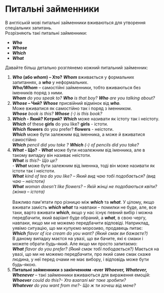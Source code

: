 # Питальні  займенники

В англіській мові питальні займенники вживаються для утворення спеціальних запитань.<br>
Розрізняють такі питальні займенники:

- <span class="p1"><b><i>Who</i></b></span>
- <span class="p1"><b><i>Whose</i></b></span>
- <span class="p1"><b><i>Which</i></b></span>
- <span class="p1"><b><i>What</i></b></span>

Давайте більш детально розглянемо кожний питальний займенник: <br>

<ol>
<span class="p1"><b><li><i>Who</i> (або <i>whom</i>) – Хто?</b></span>
  <b><i>Whom</i></b> вживається у формальних запитаннях, а <b><i>who</i></b> у неформальних.<br>
  <b><i>Who/Whom</i></b> – самостійні займенники, тобто вживаються без іменників поряд з ними.<br>
     <i><b>Whom</b> do you speak to? <b>Who</b> is that boy? <b>Who</b> are you talking about?</i>
</li>
<span class="p1"><b><li><i>Whose</i> – Чий?</b></span>
 <b><i>Whose</i></b> присвійний відмінок від <b><i>who</i></b>.<br>
 Може вживатися як самостійно так і поряд з іменником. <br>
 <i><b>Whose</b> book is this? <b>Whose</b> (-) is this book?</i>
</li>
<span class="p1"><b><li><i>Which</i> -  Який? Котрий?</b></span>
<b><i>Which</i></b> може називати як істоту так і неістоту. <br>
<b><i>Which</i></b> of these <b>girls</b> do you like? <b>girls</b> - істоти.<br>
<b><i>Which</i></b> <b>flowers</b> do you prefer? <b>flowers</b> - неістоти.<br>
<b><i>Which</i></b> може бути залежним від іменника, а може й вживатися самостійно<br>
<i><b>Which</b> pencil did you take ? <b>Which</b> (-) of pencils did you take?</i>
</li>
<span class="p1"><b><li><i>What</i> - Що?</b></span>
-<b><i> What</i></b> може бути незалежним від іменника, але в такому випадку він називає  неістоти.<br>
<i><b>What</b> is this?- Що це?</i><br>
-<b><i> What</i></b> може бути залежним від іменнка, тоді він може називати як істоти так і неістоти.<br>
<i><b>What</b> kind of tea do you like? – Який вид чаю тобі подобається? (вид чаю – неістоти)</i><br>
<i><b>What</b> woman doesn’t like flowers? – Якій жінці не подобаються квіти? (жінка – істота)</i><Br><br>
Важливо пам'ятати про різницю між <b><i>which</i></b> та <b><i>what</i></b>. У цілому, якщо вживати замість <b><i>which what</i></b> та навпаки – помилки не буде, але, все таки, варто  вживати <b><i>which</i></b>, якщо у нас існує певний вибір і можна передбачити, який варіант буде обраний, а <b><i>what</i></b>, в свою чергу, навпаки, якщо ми не можемо передбачити відповіді. Наприклад, уявімо ситуацію, що ми купуємо морозиво, продавець питає: <br>
<i><b>Which</b> flavor of ice cream do you want? (Який смак ви бажаєте?)</i><br>
В даному випадку маєтся на увазі, що ви бачите, які є смаки і можете обрати будь–який. Але якщо ми просто запитаємо: <br>
<i><b>What</b> flavor do you prefer? (Який смак тобі пободається?)</i> Мається на увазі, що ми не можемо передбачити, про який саме смак скаже людина, у неї перед очами не має вибору, і відповідь може бути будь–якою.
</li>
<span class="p1"><b><li>Питальні займенники з закінченням -ever</b></span>
<b><i>Whoever, Whatever, Whenever</i></b> – такі займенники вживаються для вираження емоцій:<br>
<i><b>Whoever</b> could do this?- Хто взагалі міг таке зробити?</i><br>
<i><b>Whatever</b> do you want from me?- Що ж ти хочеш від мене?</i>

